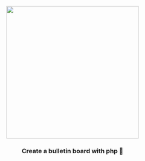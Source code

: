 <p align="center">
  <img src="https://user-images.githubusercontent.com/110442250/206906195-23184966-cb51-4a22-aed9-4dedca078dfd.jpg" height="350">
  <h3 align="center"> Create a bulletin board with php 💫</h2>


  </p>
</p>
